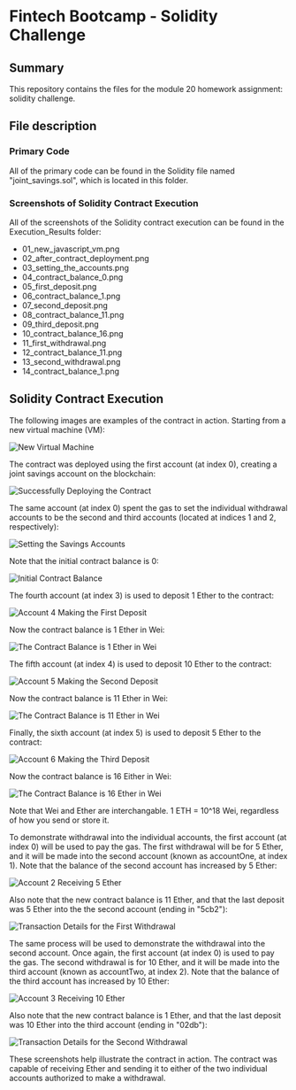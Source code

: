 # Fintech Bootcamp - Solidity Challenge

## Summary

This repository contains the files for the module 20 homework assignment: solidity challenge.

## File description

### Primary Code

All of the primary code can be found in the Solidity file named "joint_savings.sol", which is located in this folder.

### Screenshots of Solidity Contract Execution

All of the screenshots of the Solidity contract execution can be found in the Execution_Results folder:

- 01_new_javascript_vm.png
- 02_after_contract_deployment.png
- 03_setting_the_accounts.png
- 04_contract_balance_0.png
- 05_first_deposit.png
- 06_contract_balance_1.png
- 07_second_deposit.png
- 08_contract_balance_11.png
- 09_third_deposit.png
- 10_contract_balance_16.png
- 11_first_withdrawal.png
- 12_contract_balance_11.png
- 13_second_withdrawal.png
- 14_contract_balance_1.png

## Solidity Contract Execution

The following images are examples of the contract in action.  Starting from a new virtual machine (VM):

![New Virtual Machine](./Execution_Results/01_new_javascript_vm.png)

The contract was deployed using the first account (at index 0), creating a joint savings account on the blockchain:

![Successfully Deploying the Contract](./Execution_Results/02_after_contract_deployment.png)

The same account (at index 0) spent the gas to set the individual withdrawal accounts to be the second and third accounts (located at indices 1 and 2, respectively):

![Setting the Savings Accounts](./Execution_Results/03_setting_the_accounts.png)

Note that the initial contract balance is 0:

![Initial Contract Balance](./Execution_Results/04_contract_balance_0.png)

The fourth account (at index 3) is used to deposit 1 Ether to the contract:

![Account 4 Making the First Deposit](./Execution_Results/05_first_deposit.png)

Now the contract balance is 1 Ether in Wei:

![The Contract Balance is 1 Ether in Wei](./Execution_Results/06_contract_balance_1.png)

The fifth account (at index 4) is used to deposit 10 Ether to the contract:

![Account 5 Making the Second Deposit](./Execution_Results/07_second_deposit.png)

Now the contract balance is 11 Ether in Wei:

![The Contract Balance is 11 Ether in Wei](./Execution_Results/08_contract_balance_11.png)

Finally, the sixth account (at index 5) is used to deposit 5 Ether to the contract:

![Account 6 Making the Third Deposit](./Execution_Results/09_third_deposit.png)

Now the contract balance is 16 Either in Wei:

![The Contract Balance is 16 Ether in Wei](./Execution_Results/10_contract_balance_16.png)

Note that Wei and Ether are interchangable.  1 ETH = 10^18 Wei, regardless of how you send or store it.

To demonstrate withdrawal into the individual accounts, the first account (at index 0) will be used to pay the gas.  The first withdrawal will be for 5 Ether, and it will be made into the second account (known as accountOne, at index 1).  Note that the balance of the second account has increased by 5 Ether:

![Account 2 Receiving 5 Ether](./Execution_Results/11_first_withdrawal.png)

Also note that the new contract balance is 11 Ether, and that the last deposit was 5 Ether into the the second account (ending in "5cb2"):

![Transaction Details for the First Withdrawal](./Execution_Results/12_contract_balance_11.png)

The same process will be used to demonstrate the withdrawal into the second account.  Once again, the first account (at index 0) is used to pay the gas.  The second withdrawal is for 10 Ether, and it will be made into the third account (known as accountTwo, at index 2).  Note that the balance of the third account has increased by 10 Ether:

![Account 3 Receiving 10 Ether](./Execution_Results/13_second_withdrawal.png)

Also note that the new contract balance is 1 Ether, and that the last deposit was 10 Ether into the third account (ending in "02db"):

![Transaction Details for the Second Withdrawal](./Execution_Results/14_contract_balance_1.png)

These screenshots help illustrate the contract in action.  The contract was capable of receiving Ether and sending it to either of the two individual accounts authorized to make a withdrawal.